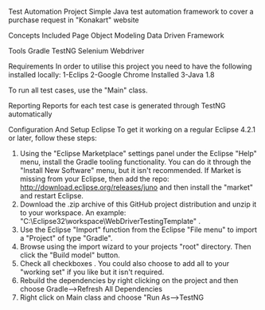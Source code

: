 ﻿Test Automation Project
Simple Java test automation framework to cover a purchase request in "Konakart" website

Concepts Included
Page Object Modeling
Data Driven Framework

Tools
Gradle
TestNG
Selenium Webdriver

Requirements
In order to utilise this project you need to have the following installed locally:
1-Eclips
2-Google Chrome Installed 
3-Java 1.8

To run all test cases, use the "Main" class.

Reporting
Reports for each test case is generated through TestNG automatically


Configuration And Setup
Eclipse
To get it working on a regular Eclipse 4.2.1 or later, follow these steps:
1. Using the "Eclipse Marketplace" settings panel under the 
   Eclipse "Help" menu, install the Gradle tooling 
   functionality.  You can do it through the "Install New
   Software" menu, but it isn't recommended.  If Market is
   missing from your Eclipse, then add the repo:
   http://download.eclipse.org/releases/juno
   and then install the "market" and restart Eclipse.
2. Download the .zip archive of this GitHub project 
   distribution and unzip it to your workspace.  An example:
   "C:\Eclipse32\workspace\WebDriverTestingTemplate\" .
3. Use the Eclipse "Import" function from the Eclipse "File
   menu" to import a "Project" of type "Gradle".
4. Browse using the import wizard to your projects "root" 
   directory.  Then click the "Build model" button.
5. Check all checkboxes .  You could also choose to add all 
   to your "working set" if you like but it isn't required.
6. Rebuild the dependencies by right clicking on the project
   and then choose Gradle-->Refresh All Dependencies
7. Right click on Main class and choose "Run As-->TestNG

